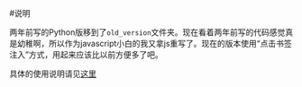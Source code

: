 #说明

两年前写的Python版移到了`old_version`文件夹。现在看着两年前写的代码感觉真是幼稚啊，所以作为javascript小白的我又拿js重写了。现在的版本使用“点击书签注入”方式，用起来应该比以前方便多了吧。

具体的使用说明请见[这里](http://hansnow.github.io/pingjiao)
